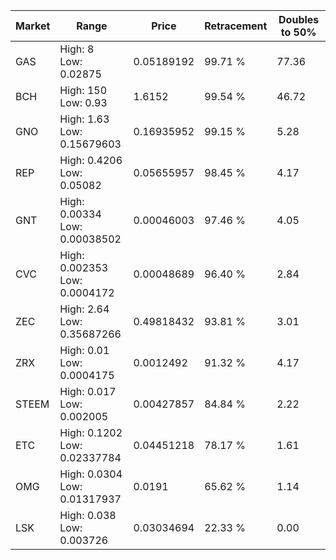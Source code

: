 | Market | Range | Price| Retracement | Doubles to 50% |
| --- | --- | --- | --- | --- |
| GAS | High: 8<br />Low: 0.02875 | 0.05189192 | 99.71 % | 77.36 |
| BCH | High: 150<br />Low: 0.93 | 1.6152 | 99.54 % | 46.72 |
| GNO | High: 1.63<br />Low: 0.15679603 | 0.16935952 | 99.15 % | 5.28 |
| REP | High: 0.4206<br />Low: 0.05082 | 0.05655957 | 98.45 % | 4.17 |
| GNT | High: 0.00334<br />Low: 0.00038502 | 0.00046003 | 97.46 % | 4.05 |
| CVC | High: 0.002353<br />Low: 0.0004172 | 0.00048689 | 96.40 % | 2.84 |
| ZEC | High: 2.64<br />Low: 0.35687266 | 0.49818432 | 93.81 % | 3.01 |
| ZRX | High: 0.01<br />Low: 0.0004175 | 0.0012492 | 91.32 % | 4.17 |
| STEEM | High: 0.017<br />Low: 0.002005 | 0.00427857 | 84.84 % | 2.22 |
| ETC | High: 0.1202<br />Low: 0.02337784 | 0.04451218 | 78.17 % | 1.61 |
| OMG | High: 0.0304<br />Low: 0.01317937 | 0.0191 | 65.62 % | 1.14 |
| LSK | High: 0.038<br />Low: 0.003726 | 0.03034694 | 22.33 % | 0.00 |

